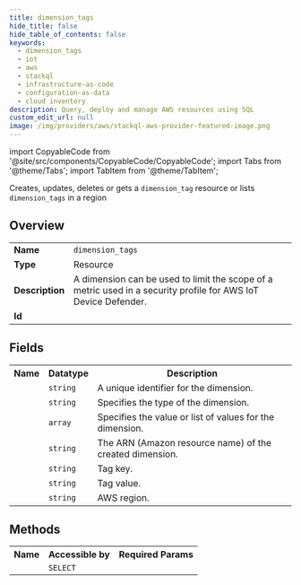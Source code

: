 ```yaml
---
title: dimension_tags
hide_title: false
hide_table_of_contents: false
keywords:
  - dimension_tags
  - iot
  - aws
  - stackql
  - infrastructure-as-code
  - configuration-as-data
  - cloud inventory
description: Query, deploy and manage AWS resources using SQL
custom_edit_url: null
image: /img/providers/aws/stackql-aws-provider-featured-image.png
---
```


import CopyableCode from '@site/src/components/CopyableCode/CopyableCode';
import Tabs from '@theme/Tabs';
import TabItem from '@theme/TabItem';

Creates, updates, deletes or gets a <code>dimension_tag</code> resource or lists <code>dimension_tags</code> in a region

## Overview
<table><tbody>
<tr><td><b>Name</b></td><td><code>dimension_tags</code></td></tr>
<tr><td><b>Type</b></td><td>Resource</td></tr>
<tr><td><b>Description</b></td><td>A dimension can be used to limit the scope of a metric used in a security profile for AWS IoT Device Defender.</td></tr>
<tr><td><b>Id</b></td><td><CopyableCode code="aws.iot.dimension_tags" /></td></tr>
</tbody></table>

## Fields
<table><tbody><tr><th>Name</th><th>Datatype</th><th>Description</th></tr><tr><td><CopyableCode code="name" /></td><td><code>string</code></td><td>A unique identifier for the dimension.</td></tr>
<tr><td><CopyableCode code="type" /></td><td><code>string</code></td><td>Specifies the type of the dimension.</td></tr>
<tr><td><CopyableCode code="string_values" /></td><td><code>array</code></td><td>Specifies the value or list of values for the dimension.</td></tr>
<tr><td><CopyableCode code="arn" /></td><td><code>string</code></td><td>The ARN (Amazon resource name) of the created dimension.</td></tr>
<tr><td><CopyableCode code="tag_key" /></td><td><code>string</code></td><td>Tag key.</td></tr>
<tr><td><CopyableCode code="tag_value" /></td><td><code>string</code></td><td>Tag value.</td></tr>
<tr><td><CopyableCode code="region" /></td><td><code>string</code></td><td>AWS region.</td></tr>
</tbody></table>

## Methods

<table><tbody>
  <tr>
    <th>Name</th>
    <th>Accessible by</th>
    <th>Required Params</th>
  </tr>
  <tr>
    <td><CopyableCode code="view" /></td>
    <td><code>SELECT</code></td>
    <td><CopyableCode code="region" /></td>
  </tr>
</tbody></table>








